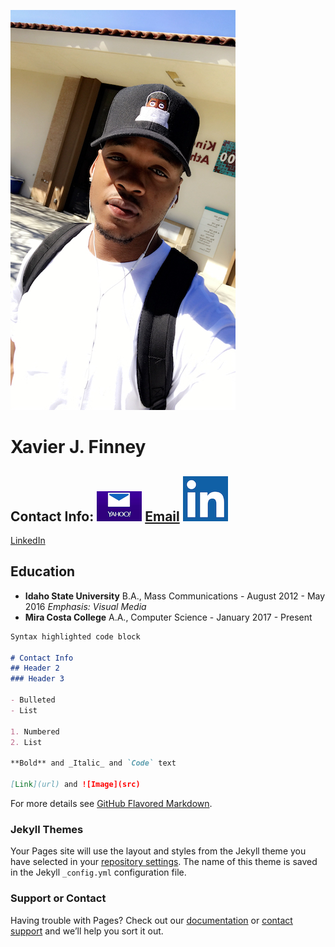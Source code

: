 ![xavier profile image](profile.jpg)
# Xavier J. Finney
## Contact Info: ![email icon](yahoo-mail.png) [Email](xavierfinney2@yahoo.com) ![linkedin icon](linkedin-logo.png)
[LinkedIn](https://www.linkedin.com/in/xavier-finney-2a1a68103/)
## Education

- **Idaho State University**
B.A., Mass Communications - August 2012 - May 2016
*Emphasis: Visual Media*
- **Mira Costa College**
A.A., Computer Science - January 2017 - Present

```markdown
Syntax highlighted code block

# Contact Info
## Header 2
### Header 3

- Bulleted
- List

1. Numbered
2. List

**Bold** and _Italic_ and `Code` text

[Link](url) and ![Image](src)
```
For more details see [GitHub Flavored Markdown](https://guides.github.com/features/mastering-markdown/).

### Jekyll Themes

Your Pages site will use the layout and styles from the Jekyll theme you have selected in your [repository settings](https://github.com/finnxavi/Resume/settings). The name of this theme is saved in the Jekyll `_config.yml` configuration file.

### Support or Contact

Having trouble with Pages? Check out our [documentation](https://help.github.com/categories/github-pages-basics/) or [contact support](https://github.com/contact) and we’ll help you sort it out.
